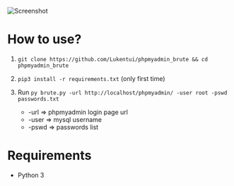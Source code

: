 ![Screenshot](https://i.imgur.com/jBCaMYK.png)

# How to use?
1. `git clone https://github.com/Lukentui/phpmyadmin_brute && cd phpmyadmin_brute`
2. `pip3 install -r requirements.txt` (only first time)
3. Run `py brute.py -url http://localhost/phpmyadmin/ -user root -pswd passwords.txt`

    + -url  => phpmyadmin login page url
    + -user => mysql username
    + -pswd => passwords list

# Requirements
- Python 3
